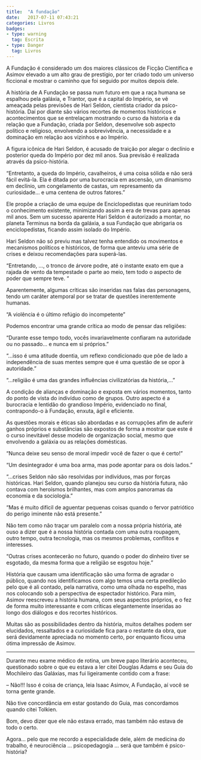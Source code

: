 ```yaml
---
title:  "A fundação"
date:   2017-07-11 07:43:21
categories: Livros
badges:
- type: warning
  tag: Escrita
- type: Danger
  tag: Livros
---
```



A Fundação é considerado um dos maiores clássicos de Ficção Científica e Asimov elevado a um alto grau de prestígio, por ter criado todo um universo ficcional e mostrar o caminho que foi seguido por muitos depois dele.

<!--more-->

A história de A Fundação se passa num futuro em que a raça humana se espalhou pela galáxia, e Trantor, que é a capital do Império, se vê ameaçada pelas previsões de Hari Seldon, cientista criador da psico-história. Daí por diante são vários recortes de momentos históricos e acontecimentos que se entrelaçam mostrando o curso da historia e da relação que a Fundação, criada por Seldon, desenvolve sob aspecto político e religioso, envolvendo a sobrevivência, a necessidade e a dominação em relação aos vizinhos e ao Império.

A figura icônica de Hari Seldon, é acusado de traição por alegar o declínio e posterior queda do Império por dez mil anos. Sua previsão é realizada através da psico-história.

“Entretanto, a queda do Império, cavalheiros, é uma coisa sólida e não será fácil evitá-la. Ela é ditada por uma burocracia em ascensão, um dinamismo em declínio, um congelamento de castas, um represamento da curiosidade… e uma centena de outros fatores.”

Ele propõe a criação de uma equipe de Enciclopedistas que reuniriam todo o conhecimento existente, minimizando assim a era de trevas para apenas mil anos. Sem um sucesso aparente Hari Seldon é autorizado a montar, no planeta Terminus na borda da galáxia, a sua Fundação que abrigaria os enciclopedistas, ficando assim isolado do Império.

Hari Seldon não só previu mas talvez tenha entendido os movimentos e mecanismos políticos e históricos, de forma que anteviu uma série de crises e deixou recomendações para superá-las.

“Entretando, …, o tronco de árvore podre, até o instante exato em que a rajada de vento da tempestade o parte ao meio, tem todo o aspecto de poder que sempre teve. “

Aparentemente, algumas críticas são inseridas nas falas das personagens, tendo um caráter atemporal por se tratar de questões inerentemente humanas.

“A violência é o último refúgio do incompetente”

Podemos encontrar uma grande crítica ao modo de pensar das religiões:

“Durante esse tempo todo, vocês invariavelmente confiaram na autoridade ou no passado… e nunca em si próprios.”

“…isso é uma atitude doentia, um reflexo condicionado que põe de lado a independência de suas mentes sempre que é uma questão de se opor à autoridade.”

“…religião é uma das grandes influências civilizatórias da história,…”

A condição de alianças e dominação e exposta em vários momentos, tanto do ponto de vista do indivíduo como de grupos. Outro aspecto é a burocracia e lentidão do grandioso Império, evidenciado no final, contrapondo-o à Fundação, enxuta, ágil e eficiente.

As questões morais e éticas são abordadas e as corrupções afim de auferir ganhos próprios e substâncias são expostos de forma a mostrar que este é o curso inevitável desse modelo de organização social, mesmo que envolvendo a galáxia ou as relações domésticas.

“Nunca deixe seu senso de moral impedir você de fazer o que é certo!”

“Um desintegrador é uma boa arma, mas pode apontar para os dois lados.”

“…crises Seldon não são resolvidas por indivíduos, mas por forças históricas. Hari Seldon, quando planejou seu curso da história futura, não contava com heroísmos brilhantes, mas com amplos panoramas da economia e da sociologia.”

“Mas é muito difícil de aguentar pequenas coisas quando o fervor patriótico do perigo iminente não está presente.”

Não tem como não traçar um paralelo com a nossa própria história, até ouso a dizer que é a nossa história contada com uma outra roupagem, outro tempo, outra tecnologia, mas os mesmos problemas, conflitos e interesses.

“Outras crises acontecerão no futuro, quando o poder do dinheiro tiver se esgotado, da mesma forma que a religião se esgotou hoje.”

História que causam uma identificação são uma forma de agradar o público, quando nos identificamos com algo temos uma certa predileção pelo que é ali contado, pela narrativa, como uma olhada no espelho, mas nos colocando sob a perspectiva de espectador histórico. Para mim, Asimov reescreveu a história humana, com seus aspectos próprios, e o fez de forma muito interessante e com críticas elegantemente inseridas ao longo dos diálogos e dos recortes históricos.

Muitas são as possibilidades dentro da história, muitos detalhes podem ser elucidados, ressaltados e a curiosidade fica para o restante da obra, que será devidamente apreciada no momento certo, por enquanto ficou uma ótima impressão de Asimov.

* * *

Durante meu exame médico de rotina, um breve papo literário aconteceu, questionado sobre o que eu estava a ler citei Douglas Adams e seu Guia do Mochileiro das Galáxias, mas fui ligeiramente contido com a frase:

– Não!!! Isso é coisa de criança, leia Isaac Asimov, A Fundação, aí você se torna gente grande.

Não tive concordância em estar gostando do Guia, mas concordamos quando citei Tolkien.

Bom, devo dizer que ele não estava errado, mas também não estava de todo o certo.

Agora… pelo que me recordo a especialidade dele, além de medicina do trabalho, é neurociência … psicopedagogia … será que também é psico-história?
